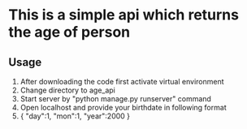 
<h1>This is a simple api which returns the age of person</h1>

<h2> Usage </h2>
<ol>
<li>After downloading the code first activate virtual environment </li>
<li>Change directory to age_api</li>
<li>Start server by "python manage.py runserver" command</li>
<li>Open localhost and provide your birthdate in following format </li>
<li>{
"day":1,
"mon":1,
"year":2000
}</li>
</ol>
